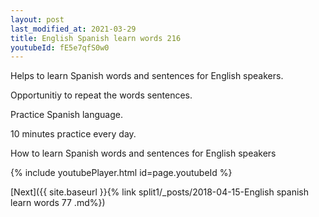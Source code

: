 ```yaml
---
layout: post
last_modified_at: 2021-03-29
title: English Spanish learn words 216 
youtubeId: fE5e7qfS0w0
---
```

 
 
Helps to learn Spanish words and sentences for English speakers.

Opportunitiy to repeat the words sentences. 

Practice Spanish language. 
 
10 minutes practice every day. 
 
How to learn Spanish words and sentences for English speakers 
 
{% include youtubePlayer.html id=page.youtubeId %}
 
 
[Next]({{ site.baseurl }}{% link  split1/_posts/2018-04-15-English spanish learn words 77 .md%})
 
